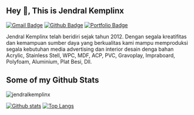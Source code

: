 
## Hey 👋, This is Jendral Kemplinx
[![Gmail Badge](https://img.shields.io/badge/-jendral.kemplinx@gmail.com-c14438?style=flat&logo=Gmail&logoColor=white&link=mailto:jendral.kemplinx@gmail.com)](mailto:jendral.kemplinx@gmail.com) [![Github Badge](https://img.shields.io/badge/-jendralkemplinx-grey?style=flat&logo=github&logoColor=white&link=https://github.com/jendralkemplinx/)](https://www.github.com/jendralkemplinx/) [![Portfolio Badge](https://img.shields.io/badge/portfolio-web-blue?style=flat&link=jendralkemplinx.github.io/)](jendralkemplinx.github.io/)
<p align='left'> Jendral Kemplinx telah beridiri sejak tahun 2012. Dengan segala kreatifitas dan kemampuan sumber daya yang berkualitas kami mampu memproduksi segala kebutuhan media advertising dan interior desain denga bahan Acrylic, Stainless Stell, WPC, MDF, ACP, PVC, Gravoplay, Impraboard, Polyfoam, Aluminium, Plat Besi, Dll.</p>

## Some of my Github Stats
<p align=left> <img src=https://komarev.com/ghpvc/?username=jendralkemplinx alt=jendralkemplinx /> </p>

[![Github stats](https://github-readme-stats.vercel.app/api?username=jendralkemplinx&show_icons=true&include_all_commits=true)](https://github.com/jendralkemplinx/github-readme-stats)
[![Top Langs](https://github-readme-stats.vercel.app/api/top-langs/?username=jendralkemplinx&layout=compact)](https://github.com/jendralkemplinx/github-readme-stats)
